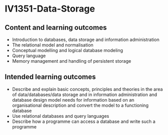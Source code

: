 # IV1351-Data-Storage
## Content and learning outcomes
* Introduction to databases, data storage and information administration
* The relational model and normalisation
* Conceptual modelling and logical database modeling
* Query language
* Memory management and handling of persistent storage

## Intended learning outcomes

* Describe and explain basic concepts, principles and theories in the area of data/databases/data storage and in information administration and database design model needs for information based on an organisational description and convert the model to a functioning database
* Use relational databases and query languages
* Describe how a programme can access a database and write such a programme
